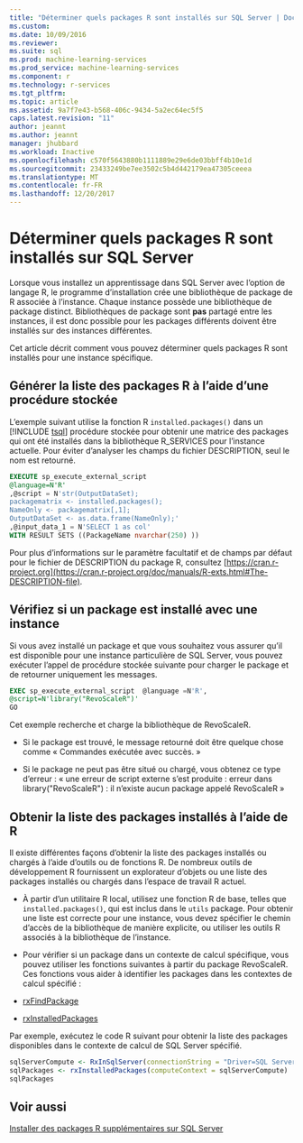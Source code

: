 ```yaml
---
title: "Déterminer quels packages R sont installés sur SQL Server | Documents Microsoft"
ms.custom: 
ms.date: 10/09/2016
ms.reviewer: 
ms.suite: sql
ms.prod: machine-learning-services
ms.prod_service: machine-learning-services
ms.component: r
ms.technology: r-services
ms.tgt_pltfrm: 
ms.topic: article
ms.assetid: 9a7f7e43-b568-406c-9434-5a2ec64ec5f5
caps.latest.revision: "11"
author: jeannt
ms.author: jeannt
manager: jhubbard
ms.workload: Inactive
ms.openlocfilehash: c570f5643880b1111889e29e6de03bbff4b10e1d
ms.sourcegitcommit: 23433249be7ee3502c5b4d442179ea47305ceeea
ms.translationtype: MT
ms.contentlocale: fr-FR
ms.lasthandoff: 12/20/2017
---
```

# <a name="determine-which-r-packages-are-installed-on-sql-server"></a>Déterminer quels packages R sont installés sur SQL Server

Lorsque vous installez un apprentissage dans SQL Server avec l’option de langage R, le programme d’installation crée une bibliothèque de package de R associée à l’instance. Chaque instance possède une bibliothèque de package distinct. Bibliothèques de package sont **pas** partagé entre les instances, il est donc possible pour les packages différents doivent être installés sur des instances différentes.

Cet article décrit comment vous pouvez déterminer quels packages R sont installés pour une instance spécifique.

## <a name="generate-r-package-list-using-a-stored-procedure"></a>Générer la liste des packages R à l’aide d’une procédure stockée

L’exemple suivant utilise la fonction R `installed.packages()` dans un [!INCLUDE [tsql](..\..\includes\tsql-md.md)] procédure stockée pour obtenir une matrice des packages qui ont été installés dans la bibliothèque R_SERVICES pour l’instance actuelle. Pour éviter d’analyser les champs du fichier DESCRIPTION, seul le nom est retourné.

```SQL
EXECUTE sp_execute_external_script
@language=N'R'  
,@script = N'str(OutputDataSet);  
packagematrix <- installed.packages();  
NameOnly <- packagematrix[,1];  
OutputDataSet <- as.data.frame(NameOnly);'  
,@input_data_1 = N'SELECT 1 as col'  
WITH RESULT SETS ((PackageName nvarchar(250) ))  
```

Pour plus d’informations sur le paramètre facultatif et de champs par défaut pour le fichier de DESCRIPTION du package R, consultez [https://cran.r-project.org](https://cran.r-project.org/doc/manuals/R-exts.html#The-DESCRIPTION-file).

## <a name="verify-whether-a-package-is-installed-with-an-instance"></a>Vérifiez si un package est installé avec une instance

Si vous avez installé un package et que vous souhaitez vous assurer qu’il est disponible pour une instance particulière de SQL Server, vous pouvez exécuter l’appel de procédure stockée suivante pour charger le package et de retourner uniquement les messages.

```SQL
EXEC sp_execute_external_script  @language =N'R',
@script=N'library("RevoScaleR")'
GO
```

Cet exemple recherche et charge la bibliothèque de RevoScaleR.

+ Si le package est trouvé, le message retourné doit être quelque chose comme « Commandes exécutée avec succès. »

+ Si le package ne peut pas être situé ou chargé, vous obtenez ce type d’erreur : « une erreur de script externe s’est produite : erreur dans library("RevoScaleR") : il n’existe aucun package appelé RevoScaleR »

## <a name="get-a-list-of-installed-packages-using-r"></a>Obtenir la liste des packages installés à l’aide de R

Il existe différentes façons d’obtenir la liste des packages installés ou chargés à l’aide d’outils ou de fonctions R. De nombreux outils de développement R fournissent un explorateur d’objets ou une liste des packages installés ou chargés dans l’espace de travail R actuel.

+ À partir d’un utilitaire R local, utilisez une fonction R de base, telles que `installed.packages()`, qui est inclus dans le `utils` package. Pour obtenir une liste est correcte pour une instance, vous devez spécifier le chemin d’accès de la bibliothèque de manière explicite, ou utiliser les outils R associés à la bibliothèque de l’instance.

+ Pour vérifier si un package dans un contexte de calcul spécifique, vous pouvez utiliser les fonctions suivantes à partir du package RevoScaleR. Ces fonctions vous aider à identifier les packages dans les contextes de calcul spécifié :

+ [rxFindPackage](https://msdn.microsoft.com/microsoft-r/scaler/packagehelp/rxfindpackage)

+ [rxInstalledPackages](https://msdn.microsoft.com/microsoft-r/scaler/packagehelp/rxinstalledpackages)

Par exemple, exécutez le code R suivant pour obtenir la liste des packages disponibles dans le contexte de calcul de SQL Server spécifié.

```r
sqlServerCompute <- RxInSqlServer(connectionString = "Driver=SQL Server;Server=myServer;Database=TestDB;Uid=myID;Pwd=myPwd;")
sqlPackages <- rxInstalledPackages(computeContext = sqlServerCompute)
sqlPackages
```
## <a name="see-also"></a>Voir aussi

[Installer des packages R supplémentaires sur SQL Server](install-additional-r-packages-on-sql-server.md)
